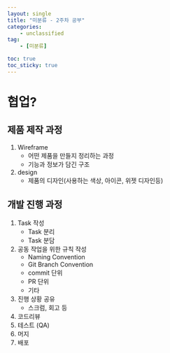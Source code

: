 ```yaml
---
layout: single
title: "미분류 - 2주차 공부"
categories: 
    - unclassified
tag:
    - [미분류]

toc: true
toc_sticky: true
---
```


# 협업?
## 제품 제작 과정
1. Wireframe
    - 어떤 제품을 만들지 정리하는 과정
    - 기능과 정보가 담긴 구조
2. design
    - 제품의 디자인(사용하는 색상, 아이콘, 위젯 디자인등)

## 개발 진행 과정
1. Task 작성
    - Task 분리
    - Task 분담
2. 공동 작업을 위한 규칙 작성
    - Naming Convention
    - Git Branch Convention
    - commit 단위
    - PR 단위
    - 기타
3. 진행 상황 공유
    - 스크럼, 회고 등
4. 코드리뷰
5. 테스트 (QA)
6. 머지
7. 배포